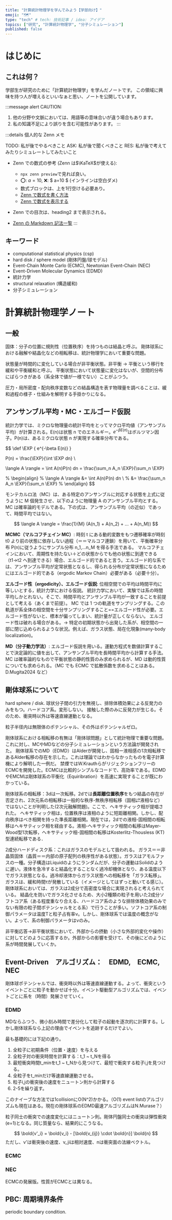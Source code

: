 ```yaml
---
title: "計算統計物理学を学んでみよう【学部向け】"
emoji: "🗺️"
type: "tech" # tech: 技術記事 / idea: アイデア
topics: ["研究", "計算統計物理学", "分子シミュレーション"]
published: false
---
```


# はじめに
## これは何？
学部生が研究のために「計算統計物理学」を学んだノートです。
この領域に興味を持つ人が増えるといいなぁと思い、ノートを公開しています。

:::message alert
CAUTION:

1. 他の分野や文脈においては、用語等の意味合いが違う場合もあります。
2. 私の知識不足により誤りを含む可能性があります。
:::

:::details 個人的な Zenn メモ

TODO: 私が後でやるべきこと
ASK: 私が後で聞くべきこと
RES: 私が後で考えてみたりシミュレートしてみたいこと

- Zenn での数式の参考 (Zenn は$\KaTeX$が使える):

  - `npx zenn preview`で見れば良い。
  - ⭕️: $a=10$, ❌: $ a=10 $ (インラインは空白ダメ)
  - 数式ブロックは、上を1行空ける必要あり。
  - [Zenn で数式を書く方法](https://zenn.dev/dmiyamo3/articles/34fb48a88aa813beffc0)
  - [Zenn で数式を表示する](https://zenn.dev/ykyki/articles/math-formulae-in-zenn)

- Zenn での目次は、heading2 まで表示される。
- [Zenn の Markdown 記法一覧](https://zenn.dev/zenn/articles/markdown-guide)
:::

## キーワード
- computational statistical physics (csp)
- hard disk / sphere model (剛体円盤/球モデル)
- Event-Chain Monte Carlo (ECMC), Newtonian Event-Chain (NEC)
- Event-Driven Molecular Dynamics (EDMD)
- 統計力学
- structural relaxation (構造緩和)
- 分子シミュレーション

# 計算統計物理学ノート
## 一般
固体：分子の位置に規則性（位置秩序）を持つものは結晶と呼ぶ。
剛体球系における融解や結晶化などの相転移は、統計物理学において重要な問題。

状態量が時間的に変化している場合が非平衡状態。非平衡 → 平衡という移行を緩和や平衡緩和と呼ぶ。
平衡状態において状態量に変化はないが、空間的分布にばらつきがある（系全体で値が一様でない）ことがふつう。

圧力・局所密度・配向秩序変数などの結晶構造を表す物理量を調べることは、緩和過程の様子・仕組みを解明する手掛かりになる。

## アンサンブル平均・MC・エルゴード仮説

統計力学では、ミクロな物理量の統計平均をとってマクロ平均値（アンサンブル平均）が計算される。E(n)は状態 n でのエネルギー。$e^{-\beta E(n)}$はボルツマン因子。P(n)は、あるミクロな状態 n が実現する確率分布である。

$$
\def \EXP { e^{-\beta E(n)} }

P(n) = \frac{\EXP}{\int \EXP dn} \\

\langle A \rangle = \int A(n)P(n) dn = \frac{\sum_n A_n \EXP}{\sum_n \EXP}

% \begin{align}
% \langle A \rangle &= \int A(n)P(n) dn \\
%   &= \frac{\sum_n A_n \EXP}{\sum_n \EXP}
% \end{align}
$$

モンテカルロ法（MC）は、ある特定のアンサンブルに対応する状態を上式に従うように M 個発生させ、以下のように物理量 A のアンサンブル平均とする。MC は確率論的モデルである。下の式は、アンサンブル平均（の近似）であって、時間平均ではない。

$$
\langle A \rangle = \frac{1}{M} (A(n_1) + A(n_2) + … + A(n_M))
$$

**MCMC（マルコフチェイン MC）**: 時刻 t にある動的変数をもつ遷移確率が時刻 t0 より前の状態に依存しない過程（＝＝マルコフ連鎖）を用いて、平衡確率分布 P(n)に従うようにサンプル分布 n_1,...n_M を得る手法である。
マルコフチェインにおいて、周期性を持たない＋どの状態からでも他の状態に到達できる（t1->t2 へ到達できる）場合、エルゴード的であると言う。エルゴード的な系では、アンサンブル平均が定常状態となるし、得られる分布が定常状態になるためにはエルゴード的である（ergodic Markov Chain）必要がある（必要十分）。

**エルゴード性（ergodicity）、エルゴード仮説**: 位相空間での平均は時間平均に等しいとする，統計力学における仮説。
統計力学において、実験では系の時間平均しかとれない。そこで、時間平均とアンサンブル平均が一致することを前提として考える（あくまで前提）。
MC では 1 つの軌道をサンプリングする。この軌道が系全体の相空間を十分サンプリングすること==エルゴード性が必要。エルゴード性がないと、標本が偏ってしまい、統計量が正しくならない。
エルゴード性は破れる場合がある。→ 特定の初期状態から出発した系が、相空間の一部に閉じ込められるような状況。例えば、ガラス状態、局在化現象(many-body localization)。

**MD（分子動力学法）**: エルゴード仮説を用いる。運動方程式を数値計算することで決定論的に値を出して、アンサンブル平均を長時間平均から計算する手法。MC は確率論的なもので平衡状態の静的性質のみ求められるが、MD は動的性質についても求められる。（MC でも ECMC で拡散係数を求めることはある。D.Mugita2024 など）

## 剛体球系について
hard sphere / disk. 球状分子間の引力を無視し、排除体積効果による反発力のみをもつ。ハードコア系。変形しない。
接触した際のみに反発力が生じる。そのため、衝突時以外は等速直線運動となる。

粒子半径内は無限体のポテンシャル、その外はポテンシャルゼロ。

剛体球系における相転移の有無は「剛体球問題」として統計物理で重要な問題。これに対し、MCやMDなどの分子シミュレーションという方法論が開発された。
剛体球系でのMD（EDMD）はAlderが開発し、固相ー液相感の1次相転移であるAlder転移の存在を示した。これは理論ではわからなかったものを電子計算機により解明した一例だ。
禁煙ではW.KrauthらがリジェクションフリーのECMCを開発した。ECMCは比較的シンプルなコードで、高効率である。EDMDやEMCMは剛体球系の平衡化（Equiribration）を高速に実現することが既にわかっている。

剛体球系の相転移：3dは一次転移。2dでは**長距離位置秩序**をもつ結晶の存在が否定され、2次元系の相転移は一般的な秩序-無秩序相転移（固相⇄液相など）ではないことが判明した(2次元融解問題)。ここで、ヘキサティック相が提唱された。
ヘキサティック相は，位置秩序は液相のように短距離相関。しかし、配向秩序はべき相関を持った準長距離相関。現在では，2dでの液相-固相間の相転移はヘキサティック相を経由する。液相-ヘキサティック相間の転移はMayer-Wood型1次転移，ヘキサティック相-固相間の転移はKosterlitz-Thousless (KT) 型連続転移である．

2成分ハードディスク系：これはガラスのモデルとして扱われる。
ガラス＝＝非晶質固体（晶質＝＝内部の原子配列の秩序性がある状態）。ガラスはアモルファスの一種。分子構造はLiquidのようにランダムだが、分子の運動はSolidのように遅い。液体を急冷すると結晶化することなく過冷却機体となり、ある温度以下でガラス状態となる。過冷却液体からガラス状態への相転移を「ガラス転移」。ガラスは、緩和時間τが発散している（イメージとしてはずっと動いてる感じ）。剛体球系においては、ガラスは2成分で高密度な場合に実現されると考えられている。
結晶化を防いでガラス化させるため、大小2種類の粒子を用いた2成分ソフトコア系（ある程度重なり合える、ハードコア系のような排除体積効果のみでない有限の粒子間ポテンシャルをとる系）で行うことが多い。ソフトコア系の制御パラメータは温度Tと粒子占有率ν。しかし、剛体球系では温度の概念がない。よって、系の制御パラメータはνのみ。

非平衡応答→非平衡状態において、外部からの摂動（小さな外部的変化や操作）に対してどのように応答するか。外部からの影響を受けて、その後にどのように系が時間発展していくか。

## Event-Driven　アルゴリズム：　EDMD,　ECMC, NEC
剛体球ポテンシャルでは、衝突時以外は等速直線運動する。よって、衝突というイベントごとに粒子を動かせば十分。イベント駆動型アルゴリズムでは、イベントごとに系を（時間）発展させていく。

### EDMD
MDならふつう、微小刻み時間で差分化して粒子の起動を逐次的に計算する。しかし剛体球系なら上記の理由でイベントを追跡するだけでよい。

最も基礎的には下記の通り。
1. 全粒子に初期条件（位置・速度）を与える
2. 全粒子対の衝突時間を計算する：t_1 ~ t_Nを得る
3. 最短衝突時間t_minをt_1 ~ t_Nから見つけて、最短で衝突する粒子i,jを見つける。
4. 全粒子をt_minだけ等速直線運動させる。
5. 粒子i,jの衝突後の速度をニュートン則から計算する
6. 2-5を繰り返す。

このナイーブな方法では1collisionにO(N^2)かかる。（O(1) event listのアルゴリズムも現在はある。現在の剛体球系のEDMD最速アルゴリズムはN.Murase？）

粒子同士の衝突での速度変化にはニュートン則。剛体円盤同士の衝突は弾性衝突(e=1)となる。同じ質量なら、結果的にこうなる。

$$
\bold{v'_i} = \bold{v_i} - [\bold{v_{ij}} \cdot \bold{n}] \bold{n}
$$
ただし、v'は衝突後の速度、v_jiは相対速度、nは衝突面の法線ベクトル。

### ECMC


### NEC
ECMCの発展版。性質がECMCとは異なる。


## PBC: 周期境界条件
periodic boundary condition.
